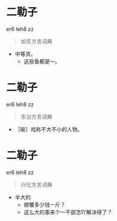 # 二勒子
er6 leh8 zz
> 如东方言词典
- 中等货。
  - 这些鱼都是～。

# 二勒子
er6 leh8 zz
> 东台方言词典
- ［喻］戏称不大不小的人物。

# 二勒子
er6 leh8 zz
> 兴化方言词典
- 半大的
  - 螃蟹多少钱一斤？
  - 这么大的事来个～干部怎吖解决得了？
